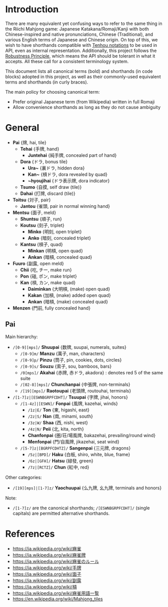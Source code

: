 # Introduction

There are many equivalent yet confusing ways to refer to the same thing in the Riichi Mahjong game: Japanese Katakana/Romaji/Kanji with both Chinese-inspired and native pronunciations, Chinese (Traditional), and various English terms of Japanese and Chinese origin. On top of this, we wish to have shorthands compatible with [Tenhou notations][tenhou2] to be used in API, even as internal representation. Additionally, this project follows the [Robustness Principle][robust], which means the API should be tolerant in what it accepts. All these call for a consistent terminology system.

[robust]: https://en.wikipedia.org/wiki/Robustness_principle
[tenhou2]: http://tenhou.net/2/

This document lists all canonical terms (bold) and shorthands (in code blocks) adopted in this project, as well as their commonly-used equivalent terms and shorthands (in curly braces).

The main policy for choosing canonical term:
*   Prefer original Japanese term (from Wikipedia) written in full Romaji
*   Allow convenience shorthands as long as they do not cause ambiguity

# General

*   __Pai__ {牌, hai, tile}
    *   __Tehai__ {手牌, hand}
        *   __Juntehai__ {純手牌, concealed part of hand}
    *   __Dora__ {ドラ, bonus tile}
        *   __Ura~__ {裏ドラ, hidden dora}
        *   __Kan~__ {槓ドラ, dora revealed by quad}
        *   __~hyoujihai__ {ドラ表示牌, dora indicator}
    *   __Tsumo__ {自摸, self draw (tile)}
    *   __Dahai__ {打牌, discard (tile)}
*   __Toitsu__ {対子, pair}
    *   __Jantou__ {雀頭, pair in normal winning hand}
*   __Mentsu__ {面子, meld}
    *   __Shuntsu__ {順子, run}
    *   __Koutsu__ {刻子, triplet}
        *   __Minko__ {明刻, open triplet}
        *   __Anko__ {暗刻, concealed triplet}
    *   __Kantsu__ {槓子, quad}
        *   __Minkan__ {明槓, open quad}
        *   __Ankan__ {暗槓, concealed quad}
*   __Fuuro__ {副露, open meld}
    *   __Chii__ {吃, チー, make run}
    *   __Pon__ {碰, ポン, make triplet}
    *   __Kan__ {槓, カン, make quad}
        *   __Daiminkan__ {大明槓, (make) open quad}
        *   __Kakan__ {加槓, (make) added open quad}
        *   __Ankan__ {暗槓, (make) concealed quad}
*   __Menzen__ {門前, fully concealed hand}


## Pai

Main hierarchy:
*   `/[0-9][mps]/` __Shuupai__ {数牌, suupai, numerals, suites}
    *   `/[0-9]m/` __Manzu__ {萬子, man, characters}
    *   `/[0-9]p/` __Pinzu__ {筒子, pin, cookies, dots, circles}
    *   `/[0-9]s/` __Souzu__ {索子, sou, bamboos, bars}
    *   `/0[mps]/` __Akahai__ {赤牌, 赤ドラ, akadora} : denotes red 5 of the same suite
    *   `/[02-8][mps]/` __Chunchanpai__ {中張牌, non-terminals}
    *   `/[19][mps]/` __Raotoupai__ {老頭牌, routouhai, terminals}
*   `/[1-7]z|[ESWNBGRPFCDHT]/` __Tsuupai__ {字牌, jihai, honors}
    *   `/[1-4z]|[ESWN]/` __Fonpai__ {風牌, kazehai, winds}
        *   `/1z|E/` __Ton__ {東, higashi, east}
        *   `/2z|S/` __Nan__ {南, minami, south}
        *   `/3z|W/` __Shaa__ {西, nishi, west}
        *   `/4z|N/` __Peii__ {北, kita, north}
        *   __Chanfonpai__ {圏/荘/場風牌, bakazehai, prevailing/round wind}
        *   __Menfonpai__ {門/自風牌, jikazehai, seat wind}
    *   `/[5-7]z|[BGRPFCDHTZ]/` __Sangenpai__ {三元牌, dragons}
        *   `/5z|[BPD]/` __Haku__ {白板, shiro, white, blue, frame}
        *   `/6z|[GFH]/` __Hatsu__ {緑發, green}
        *   `/7z|[RCTZ]/` __Chun__ {紅中, red}

Other categories:
*   `/[19][mps]|[1-7]z/` __Yaochuupai__ {么九牌, 幺九牌, terminals and honors}

Note:
*   `/[1-7]z/` are the canonical shorthands; `/[ESWNBGRPFCDHT]/` (single capitals) are permitted alternative shorthands.

# References

*   https://ja.wikipedia.org/wiki/麻雀
*   https://ja.wikipedia.org/wiki/麻雀牌
*   https://ja.wikipedia.org/wiki/麻雀のルール
*   https://ja.wikipedia.org/wiki/手牌
*   https://ja.wikipedia.org/wiki/面子
*   https://ja.wikipedia.org/wiki/副露
*   https://ja.wikipedia.org/wiki/槓
*   https://ja.wikipedia.org/wiki/麻雀用語一覧
*   https://en.wikipedia.org/wiki/Mahjong_tiles
